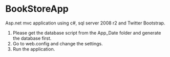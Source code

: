 # BookStoreApp
Asp.net mvc application using c#, sql server 2008 r2 and Twitter Bootstrap.

1. Please get the database script from the App_Date folder and generate the database first.
2. Go to web.config and change the settings.
3. Run the application.
